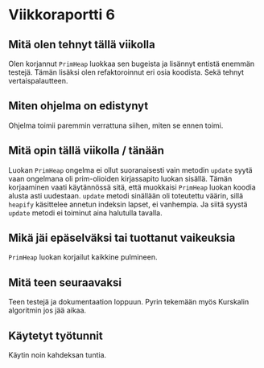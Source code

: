 # Viikkoraportti 6

## Mitä olen tehnyt tällä viikolla

Olen korjannut `PrimHeap` luokkaa sen bugeista ja lisännyt entistä enemmän testejä.
Tämän lisäksi olen refaktoroinnut eri osia koodista. Sekä tehnyt vertaispalautteen.

## Miten ohjelma on edistynyt

Ohjelma toimii paremmin verrattuna siihen, miten se ennen toimi.

## Mitä opin tällä viikolla / tänään

Luokan `PrimHeap` ongelma ei ollut suoranaisesti vain metodin `update` syytä vaan ongelmana oli 
prim-olioiden kirjassapito luokan sisällä. Tämän korjaaminen vaati käytännössä sitä, että muokkaisi
`PrimHeap` luokan koodia alusta asti uudestaan. `update` metodi sinällään oli toteutettu väärin, sillä
`heapify` käsittelee annetun indeksin lapset, ei vanhempia. Ja siitä syystä `update` metodi ei 
toiminut aina halutulla tavalla.

## Mikä jäi epäselväksi tai tuottanut vaikeuksia

`PrimHeap` luokan korjailut kaikkine pulmineen.

## Mitä teen seuraavaksi

Teen testejä ja dokumentaation loppuun. Pyrin tekemään myös Kurskalin algoritmin jos jää aikaa.

## Käytetyt työtunnit

Käytin noin kahdeksan tuntia.